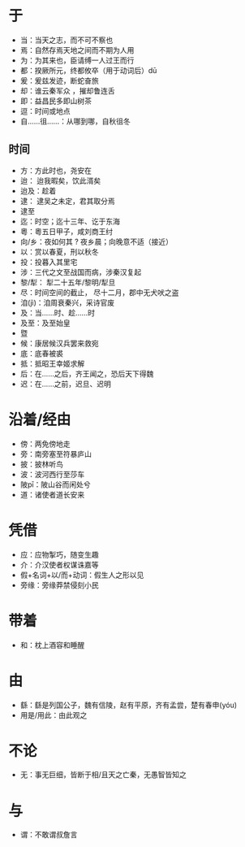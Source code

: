 # 于
* 当：当天之志，而不可不察也
* 焉：自然存焉天地之间而不期为人用
* 为：为其来也，臣请缚一人过王而行
* 都：揆厥所元，终都攸卒（用于动词后）dū
* 爰：爰兹发迹，断蛇奋旅
* 却：谁云秦军众 ，摧却鲁连舌
* 即：益昌民多即山树茶
* 逗：时间或地点
* 自……徂……：从哪到哪，自秋徂冬
## 时间
* 方：方此时也，尧安在
* 迨： 迨我暇矣，饮此湑矣
* 迨及：趁着
* 逮： 逮吴之未定，君其取分焉
* 逮至
* 迄：时空；迄十三年、讫于东海
* 粵：粵五日甲子，咸刘商王纣
* 向/乡：夜如何其 ? 夜乡晨；向晚意不适（接近）
* 以：赏以春夏，刑以秋冬
* 投：投暮入其里宅
* 涉：三代之文至战国而病，涉秦汉复起
* 黎/犁： 犁二十五年/黎明/犁旦
* 尽：时间空间的截止， 尽十二月，郡中无犬吠之盗
* 洎(jì)：洎周衰秦兴，采诗官废
* 及：当……时、趁……时
* 及至：及至始皇
* 暨
* 候：康居候汉兵罢来救宛
* 底：底春被裘
* 抵：抵昭王幸姬求解
* 后：在……之后，齐王闻之，恐后天下得魏
* 迟：在……之前，迟旦、迟明
# 沿着/经由
* 傍：两免傍地走
* 旁：南旁塞至符暴庐山
* 披：披林听鸟
* 波：波河西行至莎车
* 陂pī：陂山谷而闲处兮
* 道：诸使者道长安来
# 凭借
* 应：应物掣巧，随变生趣
* 介：介汉使者权谋诛嘉等
* 假+名词+以/而+动词：假生人之形以见
* 旁缘：旁缘莽禁侵刻小民
# 带着
* 和：枕上酒容和睡醒 
# 由
* 繇：繇是列国公子，魏有信陵，赵有平原，齐有孟尝，楚有春申(yóu)
* 用是/用此：由此观之
# 不论
* 无：事无巨细，皆断于相/且天之亡秦，无愚智皆知之
# 与
* 谓：不敢谓叔詹言